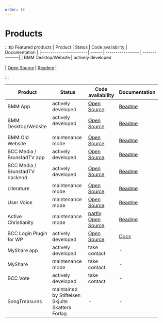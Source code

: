 ```yaml
---
order: 10
---
```


# Products
:::tip Featured products
| Product                | Status | Code availability | Documentation |
|------------------------| ------ | ----------------- | --------------|
| BMM Desktop/Website            | actively developed <br><Badge text="new" type="warning" vertical="middle" /> <br><Badge text="community project" vertical="middle" /> | [Open Source](https://github.com/bcc-code/bmm-web) | [Readme](https://github.com/bcc-code/bmm-web#readme) |

:::


| Product                | Status | Code availability | Documentation |
|------------------------| ------ | ----------------- | --------------|
| BMM App                | actively developed | [Open Source](https://github.com/bcc-code/bmm-app) | [Readme](https://github.com/bcc-code/bmm-app#readme) |
| BMM Desktop/Website            | actively developed <br><Badge text="new" type="warning" vertical="middle" /> <br><Badge text="community project" vertical="middle" /> | [Open Source](https://github.com/bcc-code/bmm-web) | [Readme](https://github.com/bcc-code/bmm-web#readme) |
| BMM Old Website        | maintenance mode | [Open Source](https://github.com/bcc-code/bmm-website) | [Readme](https://github.com/bcc-code/bmm-website#readme) |
| BCC Media / BrunstadTV app | actively developed | [Open Source](https://github.com/bcc-code/brunstadtv-app) | [Readme](https://github.com/bcc-code/brunstadtv-app#readme) |
| BCC Media / BrunstadTV backend | actively developed | [Open Source](https://github.com/bcc-code/brunstadtv) | [Readme](https://github.com/bcc-code/brunstadtv#readme) |
| Literature             | maintenance mode | [Open Source](https://github.com/bcc-code/bcc-literature) | [Readme](https://github.com/bcc-code/bcc-literature#readme) |
| User Voice             | maintenance mode | [Open Source](https://github.com/bcc-code/uservoice) | [Readme](https://github.com/bcc-code/uservoice#readme) |
| Active Christianity    | maintenance mode | [partly Open Source](https://github.com/bcc-code/bcc-ac-gatsby-v2) | [Readme](https://github.com/bcc-code/bcc-ac-gatsby-v2#readme) |
| BCC Login Plugin for WP    | actively developed | [Open Source](https://github.com/bcc-code/bcc-wb) | [Docs](https://developer.bcc.no/bcc-wp/) |
| MyShare app            | actively developed | take contact | - |
| MyShare                | maintenance mode | take contact | - |
| BCC Vote               | actively developed | take contact | - |
| SongTreasures          | maintained by Stiftelsen Skjulte Skatters Forlag | - | - |
